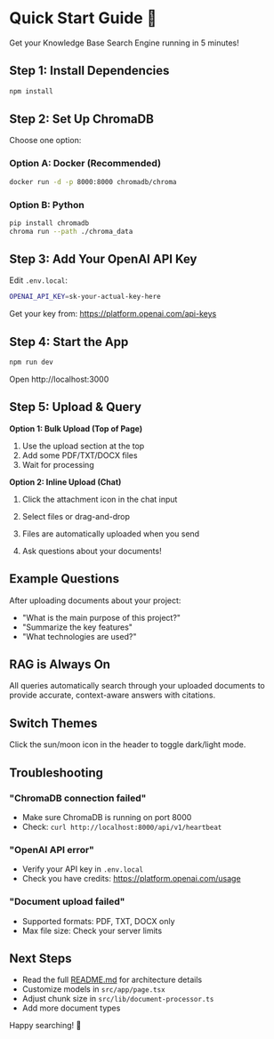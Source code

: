 # Quick Start Guide 🚀

Get your Knowledge Base Search Engine running in 5 minutes!

## Step 1: Install Dependencies

```bash
npm install
```

## Step 2: Set Up ChromaDB

Choose one option:

### Option A: Docker (Recommended)
```bash
docker run -d -p 8000:8000 chromadb/chroma
```

### Option B: Python
```bash
pip install chromadb
chroma run --path ./chroma_data
```

## Step 3: Add Your OpenAI API Key

Edit `.env.local`:
```bash
OPENAI_API_KEY=sk-your-actual-key-here
```

Get your key from: https://platform.openai.com/api-keys

## Step 4: Start the App

```bash
npm run dev
```

Open http://localhost:3000

## Step 5: Upload & Query

**Option 1: Bulk Upload (Top of Page)**
1. Use the upload section at the top
2. Add some PDF/TXT/DOCX files
3. Wait for processing

**Option 2: Inline Upload (Chat)**
1. Click the attachment icon in the chat input
2. Select files or drag-and-drop
3. Files are automatically uploaded when you send

4. Ask questions about your documents!

## Example Questions

After uploading documents about your project:
- "What is the main purpose of this project?"
- "Summarize the key features"
- "What technologies are used?"

## RAG is Always On

All queries automatically search through your uploaded documents to provide accurate, context-aware answers with citations.

## Switch Themes

Click the sun/moon icon in the header to toggle dark/light mode.

## Troubleshooting

### "ChromaDB connection failed"
- Make sure ChromaDB is running on port 8000
- Check: `curl http://localhost:8000/api/v1/heartbeat`

### "OpenAI API error"
- Verify your API key in `.env.local`
- Check you have credits: https://platform.openai.com/usage

### "Document upload failed"
- Supported formats: PDF, TXT, DOCX only
- Max file size: Check your server limits

## Next Steps

- Read the full [README.md](./README.md) for architecture details
- Customize models in `src/app/page.tsx`
- Adjust chunk size in `src/lib/document-processor.ts`
- Add more document types

Happy searching! 🎉
